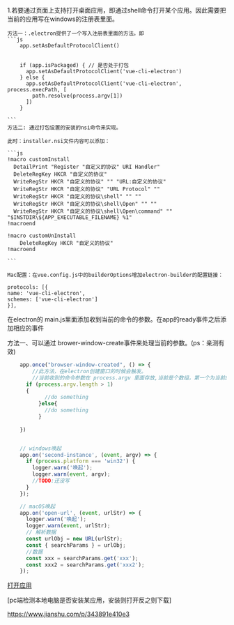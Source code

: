  1.若要通过页面上支持打开桌面应用，即通过shell命令打开某个应用。因此需要把当前的应用写在windows的注册表里面。

    方法一：.electron提供了一个写入注册表里面的方法。即
    ```js
        app.setAsDefaultProtocolClient()


        if (app.isPackaged) { // 是否处于打包
          app.setAsDefaultProtocolClient('vue-cli-electron')
        } else {
          app.setAsDefaultProtocolClient('vue-cli-electron', process.execPath, [
            path.resolve(process.argv[1])
          ])
        }
<!-- 注：如何你开发的协定和打包后的协定名一样的话，同时都启动的话，调用伪协定可能会启动到开发的哦，当初试试本地开发是否通过伪协定拉起咱们的客户端。 -->
    
    ```
    方法二: 通过打包设置的安装的nsi命令来实现。

    此时：installer.nsi文件内容可以添加：

    ```js
    !macro customInstall
      DetailPrint "Register "自定义的协议" URI Handler"
      DeleteRegKey HKCR "自定义的协议"
      WriteRegStr HKCR "自定义的协议" "" "URL:自定义的协议"
      WriteRegStr HKCR "自定义的协议" "URL Protocol" ""
      WriteRegStr HKCR "自定义的协议\shell" "" ""
      WriteRegStr HKCR "自定义的协议\shell\Open" "" ""
      WriteRegStr HKCR "自定义的协议\shell\Open\command" "" "$INSTDIR\${APP_EXECUTABLE_FILENAME} %1"
    !macroend
    
    !macro customUnInstall
        DeleteRegKey HKCR "自定义的协议"
    !macroend

    ```

    Mac配置：在vue.config.js中的builderOptions增加electron-builder的配置链接：

    protocols: [{
    name: 'vue-cli-electron',
    schemes: ['vue-cli-electron']
    }],


  在electron的 main.js里面添加收到当前的命令的参数。在app的ready事件之后添加相应的事件
  
  方法一、可以通过 brower-window-create事件来处理当前的参数。(ps：亲测有效)

  ```js
      app.once("browser-window-created", () => {
          //此方法，在electron创建窗口的时候会触发。
          //当前收到的命令参数在 process.argv 里面存放,当前是个数组，第一个为当前应用的地址，第二个即启动时的命令。（ps:数据类似["C:\\Program Files (x86)\\postman\\postman.exe","--","postman://postman?name=liming&age=45"]）
        if (process.argv.length > 1)
        {
              //do something
            }else{
              //do something
            }
    
      })


      // windows唤起
      app.on('second-instance', (event, argv) => {
        if (process.platform === 'win32') {
          logger.warn('唤起');
          logger.warn(event, argv);
          //TODO:还没写
        }
      });

      // macOS唤起
      app.on('open-url', (event, urlStr) => {
        logger.warn('唤起');
        logger.warn(event, urlStr);
        // 解析数据
        const urlObj = new URL(urlStr);
        const { searchParams } = urlObj;
        //数据
        const xxx = searchParams.get('xxx');
        const xxx2 = searchParams.get('xxx2');
      });

  ```

  <a href="postman://postman?name=liming&age=45">打开应用</a>


[pc端检测本地电脑是否安装某应用，安装则打开反之则下载]

https://www.jianshu.com/p/343891e410e3